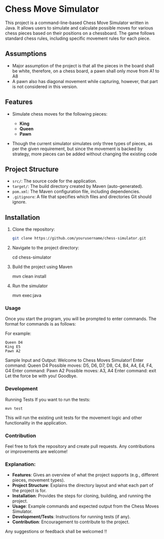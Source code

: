 # Chess Move Simulator

This project is a command-line-based Chess Move Simulator written in Java. It allows users to simulate and calculate possible moves for various chess pieces based on their positions on a chessboard. The game follows standard chess rules, including specific movement rules for each piece.

## Assumptions
    
- Major assumption of the project is that all the pieces in the board shall be white, therefore, on a chess board, a pawn shall only move from A1 to A8
- A pawn also has diagonal movement while capturing, however, that part is not considered in this version. 

## Features

- Simulate chess moves for the following pieces:
    - **King**
    - **Queen**
    - **Pawn**

- Though the current simulator simulates only three types of pieces, as per the given requirement, but since the movement is backed by strategy, more pieces can be added without changing the existing code



## Project Structure

- `src/`: The source code for the application.
- `target/`: The build directory created by Maven (auto-generated).
- `pom.xml`: The Maven configuration file, including dependencies.
- `.gitignore`: A file that specifies which files and directories Git should ignore.

## Installation

1. Clone the repository:

   ```bash
   git clone https://github.com/yourusername/chess-simulator.git


2. Navigate to the project directory:

   cd chess-simulator

3. Build the project using Maven

   mvn clean install

4. Run the simulator

   mvn exec:java


### **Usage**

Once you start the program, you will be prompted to enter commands. 
The format for commands is as follows:


<Piece> <Position>

For example:

    Queen D4
    King E5
    Pawn A2

Sample Input and Output:
    Welcome to Chess Moves Simulator!
    Enter command: Queen D4
    Possible moves: D5, D6, D7, D8, C4, B4, A4, E4, F4, G4
    Enter command: Pawn A2
    Possible moves: A3, A4
    Enter command: exit
    Let the force be with you! Goodbye.
    
### Development

Running Tests
If you want to run the tests:

    mvn test

This will run the existing unit tests for the movement logic and other functionality in the application.

### **Contribution**

Feel free to fork the repository and create pull requests. Any contributions or improvements are welcome!


### Explanation:
- **Features**: Gives an overview of what the project supports (e.g., different pieces, movement types).
- **Project Structure**: Explains the directory layout and what each part of the project is for.
- **Installation**: Provides the steps for cloning, building, and running the project.
- **Usage**: Example commands and expected output from the Chess Moves Simulator.
- **Development/Tests**: Instructions for running tests (if any).
- **Contribution**: Encouragement to contribute to the project.

Any suggestions or feedback shall be welcomed !! 